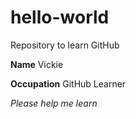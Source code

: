 # hello-world
Repository to learn GitHub

**Name** Vickie

**Occupation** GitHub Learner

*Please help me learn*
